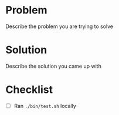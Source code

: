 # Problem

Describe the problem you are trying to solve

# Solution

Describe the solution you came up with

# Checklist

- [ ] Ran `./bin/test.sh` locally
